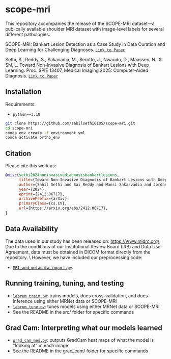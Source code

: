 # scope-mri
This repository accompanies the release of the SCOPE-MRI dataset—a publically available shoulder MRI dataset with image-level labels for several different pathologies. 

SCOPE-MRI: Bankart Lesion Detection as a Case Study in Data Curation and Deep Learning for Challenging Diagnoses. [`Link to Paper`](...)

Sethi, S., Reddy, S., Sakavadia, M., Serotte, J., Nwaudo, D., Maassen, N., & Shi, L. Toward Non-Invasive Diagnosis of Bankart Lesions with Deep Learning. Proc. SPIE 13407, Medical Imaging 2025: Computer-Aided Diagnosis. [`Link to Paper`](https://arxiv.org/abs/2412.06717)

## Installation

Requirements:

- `python==3.10`

```bash
git clone https://github.com/sahilsethi0105/scope-mri.git
cd scope-mri
conda env create -f environment.yml
conda activate ortho_env 
```


## Citation

Please cite this work as:

```bibtex
@misc{sethi2024noninvasivediagnosisbankartlesions,
      title={Toward Non-Invasive Diagnosis of Bankart Lesions with Deep Learning}, 
      author={Sahil Sethi and Sai Reddy and Mansi Sakarvadia and Jordan Serotte and Darlington Nwaudo and Nicholas Maassen and Lewis Shi},
      year={2024},
      eprint={2412.06717},
      archivePrefix={arXiv},
      primaryClass={cs.CV},
      url={https://arxiv.org/abs/2412.06717}, 
}
```
## Data Availability
The data used in our study has been released on: https://www.midrc.org/
Due to the conditions of our Institutional Review Board (IRB) and Data Use Agreement, data must be obtained in DICOM format directly from the repository. \ However, we have included our preprocessing code: 
- [`MRI_and_metadata_import.py`](https://github.com/sahilsethi0105/scope-mri/blob/main/src/MRI_and_metadata_import.py): 

## Running training, tuning, and testing
- [`labrum_train.py`](https://github.com/sahilsethi0105/scope-mri/blob/main/src/labrum_train.py): trains models, does cross-validation, and does inference using either MRNet data or SCOPE-MRI
- [`labrum_tune.py`](https://github.com/sahilsethi0105/scope-mri/blob/main/src/labrum_tune.py): tunes models using either MRNet data or SCOPE-MRI
- See the README in the src/ folder for specific commands

## Grad Cam: Interpreting what our models learned
- [`grad_cam_med.py`](https://github.com/sahilsethi0105/scope-mri/blob/grad_cam/grad_cam/grad_cam_med.py): outputs GradCam heat maps of what the model is "looking at" in each image
- See the README in the grad_cam/ folder for specific commands



